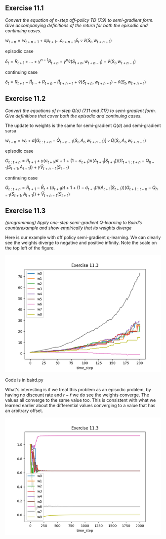 ## Exercise 11.1
*Convert the equation of n-step off-policy TD (7.9) to semi-gradient form.
Give accompanying definitions of the return for both the episodic and continuing cases.*

$w_{t+n} = w_{t+n-1} + \alpha \rho_{t+1} ... \rho_{t+n-1} \delta_t \triangledown \hat{v}(S_t,w_{t+n-1})$

episodic case

$\delta_t = R_{t+1} + ... + \gamma^{n-1}R_{t+n} + \gamma^n \hat{v}(S_{t+n},w_{t+n-1}) - \hat{v}(S_t, w_{t+n-1})$

continuing case

$\delta_t = R_{t+1} - \bar{R}_t ... + R_{t+n} - \bar{R}_{t+n-1} + \hat{v}(S_{t+n},w_{t+n-1}) - \hat{v}(S_t, w_{t+n-1})$


## Exercise 11.2
*Convert the equations of n-step $Q(\sigma)$ (7.11 and 7.17) to semi-gradient
form. Give definitions that cover both the episodic and continuing cases.*

The update to weights is the same for semi-gradient $Q(\sigma)$ and semi-gradient sarsa

$w_{t+n} = w_t + \alpha[G_{t:t+n} - \hat{Q}_{t+n-1}(S_t,A_t,w_{t+n-1})] \triangledown \hat{Q}(S_t,A_t,w_{t+n-1})$

episodic case

$G_{t:t+n} = R_{t+1} + \gamma(\sigma_{t+1}\rho{t+1} + (1-\sigma_{t+1})\pi(A_{t+1}|S_{t+1}))(G_{t+1:t+n} - Q_{h-1}(S_{t+1},A_{t+1})) + \gamma \bar{V}_{t+n-1}(S_{t+1})$

continuing case

$G_{t:t+n} = R_{t+1} - \bar{R}_t + (\sigma_{t+1}\rho{t+1} + (1-\sigma_{t+1})\pi(A_{t+1}|S_{t+1}))(G_{t+1:t+n} - Q_{h-1}(S_{t+1},A_{t+1})) + \bar{V}_{t+n-1}(S_{t+1})$

## Exercise 11.3
*(programming) Apply one-step semi-gradient Q-learning to Baird’s counterexample and show empirically that its weights diverge*

Here is our example with off policy semi-gradient q-learning. We can clearly see the weights diverge to negative and positive infinity. Note the scale on the top left of the figure.

![](./figs/ex11.png)

Code is in baird.py

What's interesting is if we treat this problem as an episodic problem, by having no discount rate and $r-\bar{r}$ we do see the weights converge. The values all converge to the same value too. This is consistent with what we learned earlier about the differential values converging to a value that has an arbitrary offset.

![](./figs/ex11_2.png)